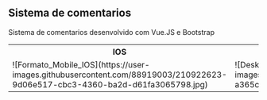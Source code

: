 <h2>Sistema de comentarios</h2>

Sistema de comentarios desenvolvido com Vue.JS e Bootstrap

<table>
  <tr>
    <th>IOS</th>
    <th>Android</th>
    <th>Desktop</th>
  <tr>
  <tr>
    <td> ![Formato_Mobile_IOS](https://user-images.githubusercontent.com/88919003/210922623-9d06e517-cbc3-4360-ba2d-d61fa3065798.jpg) </td>
    <td> ![Desktop](https://user-images.githubusercontent.com/88919003/210923368-a365c4a2-37a3-42ad-8ad8-061701a54de3.jpg)
</td>
  </tr>
 
  
</table>


